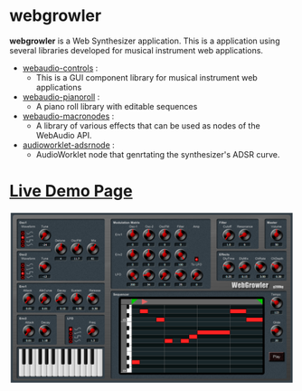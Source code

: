 # webgrowler

**webgrowler** is a Web Synthesizer application.
This is a application using several libraries developed for musical instrument web applications.

* [webaudio-controls](https://github.com/g200kg/webaudio-controls) :
  * This is a GUI component library for musical instrument web applications
* [webaudio-pianoroll](https://github.com/g200kg/webaudio-pianoroll) :
  * A piano roll library with editable sequences
* [webaudio-macronodes](https://github.com/g200kg/webaudio-macronodes) :
  * A library of various effects that can be used as nodes of the WebAudio API.
* [audioworklet-adsrnode](https://github.com/g200kg/audioworklet-adsrnode) :
  * AudioWorklet node that genrtating the synthesizer's ADSR curve.

# [Live Demo Page](https://g200kg.github.io/webgrowler/demo.html)

![](./images/ss1.png)

